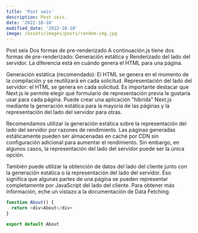 ```yaml
---
title: 'Post seis'
description: Post seis.
date: '2022-10-10'
modified_date: '2022-10-10'
image: /assets/images/posts/random-img.jpg
---
```


Post seis
Dos formas de pre-renderizado
A continuación.js tiene dos formas de pre-renderizado: Generación estática y Renderizado del lado del servidor. La diferencia está en cuándo genera el HTML para una página.

Generación estática (recomendado): El HTML se genera en el momento de la compilación y se reutilizará en cada solicitud.
Representación del lado del servidor: el HTML se genera en cada solicitud.
Es importante destacar que Next.js le permite elegir qué formulario de representación previa le gustaría usar para cada página. Puede crear una aplicación "híbrida" Next.js mediante la generación estática para la mayoría de las páginas y la representación del lado del servidor para otras.

Recomendamos utilizar la generación estática sobre la representación del lado del servidor por razones de rendimiento. Las páginas generadas estáticamente pueden ser almacenadas en caché por CDN sin configuración adicional para aumentar el rendimiento. Sin embargo, en algunos casos, la representación del lado del servidor puede ser la única opción.

También puede utilizar la obtención de datos del lado del cliente junto con la generación estática o la representación del lado del servidor. Eso significa que algunas partes de una página se pueden representar completamente por JavaScript del lado del cliente. Para obtener más información, eche un vistazo a la documentación de Data Fetching.
```js
function About() {
  return <div>About</div>
}

export default About
```
